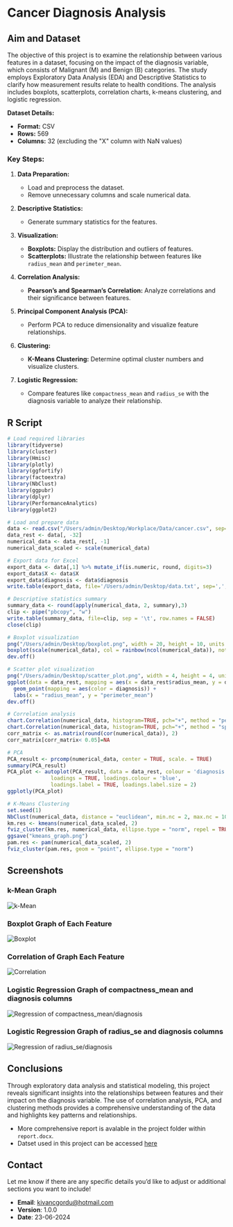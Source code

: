 # Cancer Diagnosis Analysis

## Aim and Dataset
The objective of this project is to examine the relationship between various features in a dataset, focusing on the impact of the diagnosis variable, which consists of Malignant (M) and Benign (B) categories. The study employs Exploratory Data Analysis (EDA) and Descriptive Statistics to clarify how measurement results relate to health conditions. The analysis includes boxplots, scatterplots, correlation charts, k-means clustering, and logistic regression.

**Dataset Details:**
- **Format:** CSV
- **Rows:** 569
- **Columns:** 32 (excluding the "X" column with NaN values)

### Key Steps:
1. **Data Preparation:**
   - Load and preprocess the dataset.
   - Remove unnecessary columns and scale numerical data.

2. **Descriptive Statistics:**
   - Generate summary statistics for the features.

3. **Visualization:**
   - **Boxplots:** Display the distribution and outliers of features.
   - **Scatterplots:** Illustrate the relationship between features like `radius_mean` and `perimeter_mean`.

4. **Correlation Analysis:**
   - **Pearson’s and Spearman’s Correlation:** Analyze correlations and their significance between features.

5. **Principal Component Analysis (PCA):**
   - Perform PCA to reduce dimensionality and visualize feature relationships.

6. **Clustering:**
   - **K-Means Clustering:** Determine optimal cluster numbers and visualize clusters.

7. **Logistic Regression:**
   - Compare features like `compactness_mean` and `radius_se` with the diagnosis variable to analyze their relationship.

## R Script
```R
# Load required libraries
library(tidyverse)
library(cluster)
library(Hmisc)
library(plotly)
library(ggfortify)
library(factoextra)
library(NbClust)
library(ggpubr)
library(dplyr)
library(PerformanceAnalytics)
library(ggplot2)

# Load and prepare data
data <- read.csv("/Users/admin/Desktop/Workplace/Data/cancer.csv", sep=",", row.names=1, stringsAsFactors = T)
data_rest <- data[, -32]
numerical_data <- data_rest[, -1]
numerical_data_scaled <- scale(numerical_data)

# Export data for Excel
export_data <- data[,1] %>% mutate_if(is.numeric, round, digits=3)
export_data$X <- data$X
export_data$diagnosis <- data$diagnosis
write.table(export_data, file='/Users/admin/Desktop/data.txt', sep=',', row.names = T)

# Descriptive statistics summary
summary_data <- round(apply(numerical_data, 2, summary),3)
clip <- pipe("pbcopy", "w")                       
write.table(summary_data, file=clip, sep = '\t', row.names = FALSE)                               
close(clip)

# Boxplot visualization
png("/Users/admin/Desktop/boxplot.png", width = 20, height = 10, units = 'in', res = 300)
boxplot(scale(numerical_data), col = rainbow(ncol(numerical_data)), notch = TRUE, xlab = "Features", ylab = "Values")
dev.off()

# Scatter plot visualization
png("/Users/admin/Desktop/scatter_plot.png", width = 4, height = 4, units = 'in', res = 300)
ggplot(data = data_rest, mapping = aes(x = data_rest$radius_mean, y = data_rest$perimeter_mean)) +
  geom_point(mapping = aes(color = diagnosis)) +
  labs(x = "radius_mean", y = "perimeter_mean")
dev.off()

# Correlation analysis
chart.Correlation(numerical_data, histogram=TRUE, pch="+", method = "pearson")
chart.Correlation(numerical_data, histogram=TRUE, pch="+", method = "spearman")
corr_matrix <- as.matrix(round(cor(numerical_data)), 2)
corr_matrix[corr_matrix< 0.05]=NA

# PCA
PCA_result <- prcomp(numerical_data, center = TRUE, scale. = TRUE)
summary(PCA_result)
PCA_plot <- autoplot(PCA_result, data = data_rest, colour = 'diagnosis', label.size = 3, shape = FALSE,
              loadings = TRUE, loadings.colour = 'blue',
              loadings.label = TRUE, loadings.label.size = 2)
ggplotly(PCA_plot)

# K-Means Clustering
set.seed(1)
NbClust(numerical_data, distance = "euclidean", min.nc = 2, max.nc = 10, method = "kmeans")
km.res <- kmeans(numerical_data_scaled, 2)
fviz_cluster(km.res, numerical_data, ellipse.type = "norm", repel = TRUE)
ggsave("kmeans_graph.png")
pam.res <- pam(numerical_data_scaled, 2)
fviz_cluster(pam.res, geom = "point", ellipse.type = "norm")

```

## Screenshots
### k-Mean Graph
![k-Mean](/screenshots/kmean.png?raw=true)

### Boxplot Graph of Each Feature
![Boxplot](/screenshots/boxplot.png?raw=true)

### Correlation of Graph Each Feature
![Correlation](/screenshots/correlation.png?raw=true)

### Logistic Regression Graph of compactness_mean and diagnosis columns
![Regression of compactness_mean/diagnosis](/screenshots/regression1.png?raw=true)

### Logistic Regression Graph of radius_se and diagnosis columns
![Regression of radius_se/diagnosis ](/screenshots/regression2.png?raw=true)

## Conclusions
Through exploratory data analysis and statistical modeling, this project reveals significant insights into the relationships between features and their impact on the diagnosis variable. The use of correlation analysis, PCA, and clustering methods provides a comprehensive understanding of the data and highlights key patterns and relationships.

* More comprehensive report is avalable in the project folder within `report.docx`.
* Datset used in this project can be accessed [here](https://www.kaggle.com/datasets/uciml/breast-cancer-wisconsin-data?resource=download)  

## Contact
Let me know if there are any specific details you’d like to adjust or additional sections you want to include!  
* **Email**: kivancgordu@hotmail.com
* **Version**: 1.0.0
* **Date**: 23-06-2024
